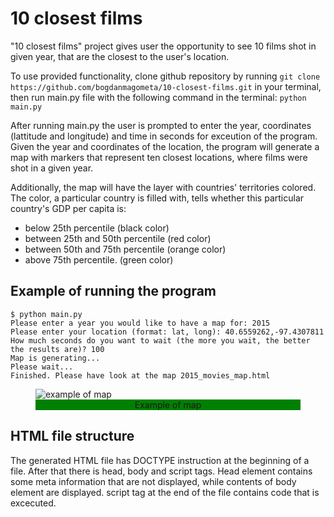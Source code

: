 # 10 closest films
"10 closest films" project gives user the opportunity to see 10 films shot in given year, that are the closest to the user's location.

To use provided functionality, clone github repository by running 
```git clone https://github.com/bogdanmagometa/10-closest-films.git```
in your terminal, then run main.py file with the following command in the terminal:
```python main.py```

After running main.py the user is prompted to enter the year, coordinates (lattitude and longitude) and time in seconds for exceution of the program. Given the year and coordinates of the location, the program will generate a map with markers that represent ten closest locations, where films were shot in a given year.

Additionally, the map will have the layer with countries' territories colored. The color, a particular country is filled with, tells whether this particular country's GDP per capita is:
<ul>
<li>below 25th percentile (black color)</li>
<li>between 25th and 50th percentile (red color)</li>
<li>between 50th and 75th percentile (orange color)</li>
<li>above 75th percentile. (green color)</li>
</ul>

## Example of running the program
```
$ python main.py
Please enter a year you would like to have a map for: 2015
Please enter your location (format: lat, long): 40.6559262,-97.4307811
How much seconds do you want to wait (the more you wait, the better the results are)? 100
Map is generating...
Please wait...
Finished. Please have look at the map 2015_movies_map.html
```
<figure>
    <img src="./example_map.png" alt="example of map"/>
    <figcaption style="background-color: green" align="center">Example of map</figcaption>
</figure>

## HTML file structure
The generated HTML file has DOCTYPE instruction at the beginning of a file.
After that there is head, body and script tags. Head element contains some meta information that are not displayed, while contents of body element are displayed. script tag at the end of the file contains code that is excecuted.
